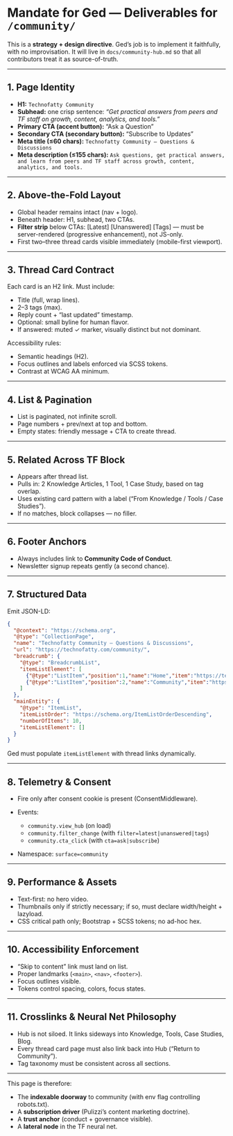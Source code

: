 # Mandate for Ged — Deliverables for `/community/`

This is a **strategy + design directive**. Ged’s job is to implement it faithfully, with no improvisation. It will live in `docs/community-hub.md` so that all contributors treat it as source-of-truth.

---

## 1. Page Identity

* **H1:** `Technofatty Community`
* **Subhead:** one crisp sentence: *“Get practical answers from peers and TF staff on growth, content, analytics, and tools.”*
* **Primary CTA (accent button):** “Ask a Question”
* **Secondary CTA (secondary button):** “Subscribe to Updates”
* **Meta title (≤60 chars):** `Technofatty Community — Questions & Discussions`
* **Meta description (≤155 chars):** `Ask questions, get practical answers, and learn from peers and TF staff across growth, content, analytics, and tools.`

---

## 2. Above-the-Fold Layout

* Global header remains intact (nav + logo).
* Beneath header: H1, subhead, two CTAs.
* **Filter strip** below CTAs: [Latest] [Unanswered] [Tags] — must be server-rendered (progressive enhancement), not JS-only.
* First two–three thread cards visible immediately (mobile-first viewport).

---

## 3. Thread Card Contract

Each card is an H2 link. Must include:

* Title (full, wrap lines).
* 2–3 tags (max).
* Reply count + “last updated” timestamp.
* Optional: small byline for human flavor.
* If answered: muted ✓ marker, visually distinct but not dominant.

Accessibility rules:

* Semantic headings (H2).
* Focus outlines and labels enforced via SCSS tokens.
* Contrast at WCAG AA minimum.

---

## 4. List & Pagination

* List is paginated, not infinite scroll.
* Page numbers + prev/next at top and bottom.
* Empty states: friendly message + CTA to create thread.

---

## 5. Related Across TF Block

* Appears after thread list.
* Pulls in: 2 Knowledge Articles, 1 Tool, 1 Case Study, based on tag overlap.
* Uses existing card pattern with a label (“From Knowledge / Tools / Case Studies”).
* If no matches, block collapses — no filler.

---

## 6. Footer Anchors

* Always includes link to **Community Code of Conduct**.
* Newsletter signup repeats gently (a second chance).

---

## 7. Structured Data

Emit JSON-LD:

```json
{
  "@context": "https://schema.org",
  "@type": "CollectionPage",
  "name": "Technofatty Community — Questions & Discussions",
  "url": "https://technofatty.com/community/",
  "breadcrumb": {
    "@type": "BreadcrumbList",
    "itemListElement": [
      {"@type":"ListItem","position":1,"name":"Home","item":"https://technofatty.com/"},
      {"@type":"ListItem","position":2,"name":"Community","item":"https://technofatty.com/community/"}
    ]
  },
  "mainEntity": {
    "@type": "ItemList",
    "itemListOrder": "https://schema.org/ItemListOrderDescending",
    "numberOfItems": 10,
    "itemListElement": []
  }
}
```

Ged must populate `itemListElement` with thread links dynamically.

---

## 8. Telemetry & Consent

* Fire only after consent cookie is present (ConsentMiddleware).
* Events:

  * `community.view_hub` (on load)
  * `community.filter_change` (with `filter=latest|unanswered|tags`)
  * `community.cta_click` (with `cta=ask|subscribe`)
* Namespace: `surface=community`

---

## 9. Performance & Assets

* Text-first: no hero video.
* Thumbnails only if strictly necessary; if so, must declare width/height + lazyload.
* CSS critical path only; Bootstrap + SCSS tokens; no ad-hoc hex.

---

## 10. Accessibility Enforcement

* “Skip to content” link must land on list.
* Proper landmarks (`<main>`, `<nav>`, `<footer>`).
* Focus outlines visible.
* Tokens control spacing, colors, focus states.

---

## 11. Crosslinks & Neural Net Philosophy

* Hub is not siloed. It links sideways into Knowledge, Tools, Case Studies, Blog.
* Every thread card page must also link back into Hub (“Return to Community”).
* Tag taxonomy must be consistent across all sections.

---

This page is therefore:

* The **indexable doorway** to community (with env flag controlling robots.txt).
* A **subscription driver** (Pulizzi’s content marketing doctrine).
* A **trust anchor** (conduct + governance visible).
* A **lateral node** in the TF neural net.


